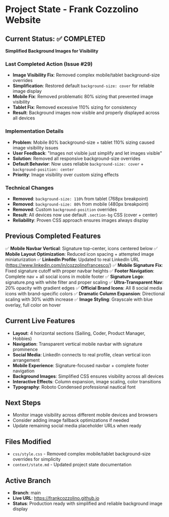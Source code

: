# Project State - Frank Cozzolino Website

## Current Status: ✅ COMPLETED  
**Simplified Background Images for Visibility**

### Last Completed Action (Issue #29)
- **Image Visibility Fix**: Removed complex mobile/tablet background-size overrides
- **Simplification**: Restored default `background-size: cover` for reliable image display
- **Mobile Fix**: Removed problematic 80% sizing that prevented image visibility
- **Tablet Fix**: Removed excessive 110% sizing for consistency
- **Result**: Background images now visible and properly displayed across all devices

### Implementation Details
- **Problem**: Mobile 80% background-size + tablet 110% sizing caused image visibility issues
- **User Feedback**: "Images not visible just simplify and let images visible"
- **Solution**: Removed all responsive background-size overrides
- **Default Behavior**: Now uses reliable `background-size: cover` + `background-position: center`
- **Priority**: Image visibility over custom sizing effects

### Technical Changes
- **Removed**: `background-size: 110%` from tablet (768px breakpoint)
- **Removed**: `background-size: 80%` from mobile (480px breakpoint)  
- **Removed**: Custom `background-position` overrides
- **Result**: All devices now use default `.section-bg` CSS (cover + center)
- **Reliability**: Proven CSS approach ensures images always display

## Previous Completed Features
✅ **Mobile Navbar Vertical**: Signature top-center, icons centered below
✅ **Mobile Layout Optimization**: Reduced icon spacing + attempted image miniaturization
✅ **LinkedIn Profile**: Updated to real LinkedIn URL (https://www.linkedin.com/in/cozzolinofrancesco/)
✅ **Mobile Signature Fix**: Fixed signature cutoff with proper navbar heights
✅ **Footer Navigation**: Complete nav + all social icons in mobile footer
✅ **Signature Logo**: signature.png with white filter and proper scaling
✅ **Ultra-Transparent Nav**: 20% opacity with gradient edges
✅ **Official Brand Icons**: All 8 social media icons with brand-specific colors
✅ **Dramatic Column Expansion**: Directional scaling with 30% width increase
✅ **Image Styling**: Grayscale with blue overlay, full color on hover

## Current Live Features
- **Layout**: 4 horizontal sections (Sailing, Coder, Product Manager, Hobbies)
- **Navigation**: Transparent vertical mobile navbar with signature prominence
- **Social Media**: LinkedIn connects to real profile, clean vertical icon arrangement
- **Mobile Experience**: Signature-focused navbar + complete footer navigation
- **Background Images**: Simplified CSS ensures visibility across all devices
- **Interactive Effects**: Column expansion, image scaling, color transitions
- **Typography**: Roboto Condensed professional nautical font

## Next Steps
- Monitor image visibility across different mobile devices and browsers
- Consider adding image fallback optimizations if needed
- Update remaining social media placeholder URLs when ready

## Files Modified
- `css/style.css` - Removed complex mobile/tablet background-size overrides for simplicity
- `context/state.md` - Updated project state documentation

## Active Branch
- **Branch**: main
- **Live URL**: https://frankcozzolino.github.io  
- **Status**: Production ready with simplified and reliable background image display